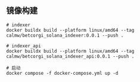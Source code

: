 ## 镜像构建

``` shell
# indexer 
docker buildx build --platform linux/amd64 --tag calmw/betcorgi_solana_indexer:0.0.1 --push .
```

``` shell
# indexer_api 
docker buildx build --platform linux/amd64 --tag calmw/betcorgi_solana_indexer_api:0.0.1 --push .
```

``` shell
# 启动 
docker compose -f docker-compose.yml up -d

```
